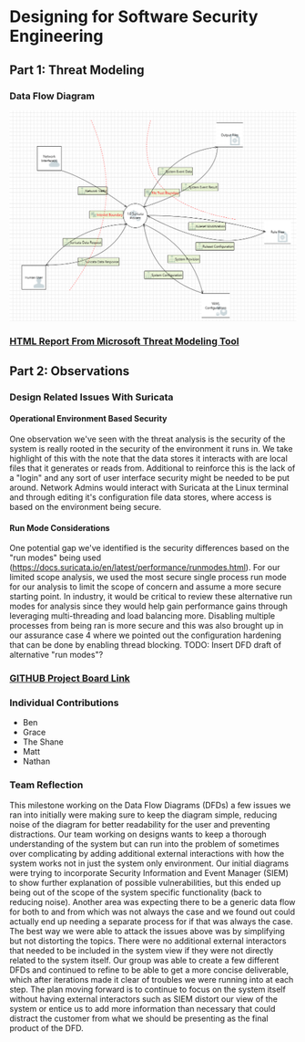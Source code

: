 # Designing for Software Security Engineering
## Part 1: Threat Modeling
### Data Flow Diagram
![Diagram](https://github.com/UNO-CYBR-8420-Team1/CYBR8420-Suricata/blob/main/Threat%20Modeling%20Brainstorm/Final%20DFD%20Design%20Image.png)
### [HTML Report From Microsoft Threat Modeling Tool](https://htmlpreview.github.io/?https://github.com/UNO-CYBR-8420-Team1/CYBR8420-Suricata/blob/main/Threat%20Modeling%20Brainstorm/Suricata%20DFD%20Report.htm)
## Part 2: Observations
### Design Related Issues With Suricata

#### Operational Environment Based Security
One observation we've seen with the threat analysis is the security of the system is really rooted in the security of the environment it runs in. 
We take highlight of this with the note that the data stores it interacts with are local files that it generates or reads from. Additional to reinforce this is the lack of a "login" and any sort of user interface security might be needed to be put around. Network Admins would interact with Suricata at the Linux terminal and through editing it's configuration file data stores, where access is based on the environment being secure. 

#### Run Mode Considerations
One potential gap we've identified is the security differences based on the "run modes" being used (https://docs.suricata.io/en/latest/performance/runmodes.html). For our limited scope analysis, we used the most secure single process run mode for our analysis to limit the scope of concern and assume a more secure starting point. In industry, it would be critical to review these alternative run modes for analysis since they would help gain performance gains through leveraging multi-threading and load balancing more. Disabling multiple processes from being ran is more secure and this was also brought up in our assurance case 4 where we pointed out the configuration hardening that can be done by enabling thread blocking. 
TODO: Insert DFD draft of alternative "run modes"?

### [GITHUB Project Board Link](https://github.com/orgs/UNO-CYBR-8420-Team1/projects/1/views/2)
### Individual Contributions
- Ben
- Grace
- The Shane
- Matt
- Nathan
### Team Reflection
This milestone working on the Data Flow Diagrams (DFDs) a few issues we ran into initially were making sure to keep the diagram simple, reducing noise of the diagram for better readability for the user and preventing distractions. Our team working on designs wants to keep a thorough understanding of the system but can run into the problem of sometimes over complicating by adding additional external interactions with how the system works not in just the system only environment. Our initial diagrams were trying to incorporate Security Information and Event Manager (SIEM) to show further explanation of possible vulnerabilities, but this ended up being out of the scope of the system specific functionality (back to reducing noise). Another area was expecting there to be a generic data flow for both to and from which was not always the case and we found out could actually end up needing a separate process for if that was always the case. The best way we were able to attack the issues above was by simplifying but not distorting the topics. There were no additional external interactors that needed to be included in the system view if they were not directly related to the system itself. Our group was able to create a few different DFDs and continued to refine to be able to get a more concise deliverable, which after iterations made it clear of troubles we were running into at each step. The plan moving forward is to continue to focus on the system itself without having external interactors such as SIEM distort our view of the system or entice us to add more information than necessary that could distract the customer from what we should be presenting as the final product of the DFD.
